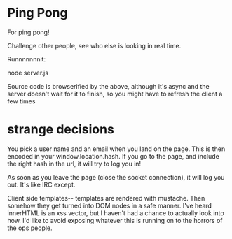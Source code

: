 # Ping Pong #
For ping pong!

Challenge other people, see who else is looking in real time.

Runnnnnnnit:

node server.js

Source code is browserified by the above, although it's async and the server
doesn't wait for it to finish, so you might have to refresh the client a few
times

# strange decisions

You pick a user name and an email when you land on the page. This is then
encoded in your window.location.hash. If you go to the page, and include the
right hash in the url, it will try to log you in!

As soon as you leave the page (close the socket connection), it will log you
out. It's like IRC except.

Client side templates-- templates are rendered with mustache. Then somehow they
get turned into DOM nodes in a safe manner. I've heard innerHTML is an xss
vector, but I haven't had a chance to actually look into how. I'd like to avoid
exposing whatever this is running on to the horrors of the ops people.



